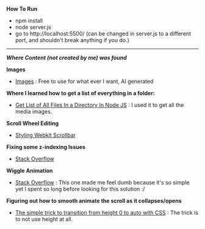 
**How To Run**
- npm install
- node server.js
- go to http://localhost:5500/ (can be changed in server.js to a different port, and shouldn't break anything if you do.)

____

___Where Content (not created by me) was found___

**Images**

- [Images](https://www.reddit.com/r/rpg/comments/gpghyq/500_fantasy_character_portrait_icons/) : Free to use for what ever I want, AI generated

**Where I learned how to get a list of everything in a folder:**

- [Get List of All Files In a Directory In Node JS](https://medium.com/stackfame/get-list-of-all-files-in-a-directory-in-node-js-befd31677ec5#:~:text=js%20fs%20core%20module%20to,all%20files%20in%20the%20directory.) : I used it to get all the media images.

**Scroll Wheel Editing**

- [Styling Webkit Scrollbar](https://stackoverflow.com/questions/44212713/styling-webkit-scrollbar-track-not-working)

**Fixing some z-indexing Issues**

- [Stack Overflow](https://stackoverflow.com/questions/3032856/is-it-possible-to-set-the-stacking-order-of-pseudo-elements-below-their-parent-e)

**Wiggle Animation**

- [Stack Overflow](https://stackoverflow.com/questions/38132700/css-wiggle-shake-effect) : This one made me feel dumb because it's so simple yet I spent so long before looking for this solution :/

**Figuring out how to smooth animate the scroll as it collapses/opens**

- [The simple trick to transition from height 0 to auto with CSS](https://www.youtube.com/watch?v=B_n4YONte5A&t=155s) : The trick is to not use height at all.